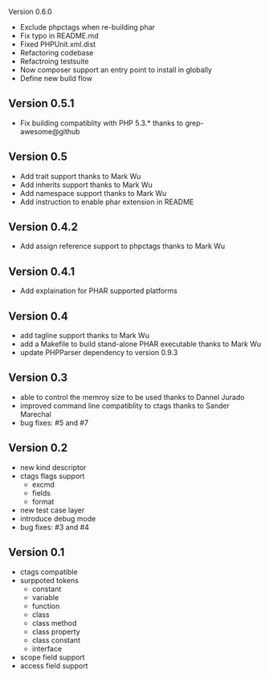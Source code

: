 Version 0.6.0
* Exclude phpctags when re-building phar
* Fix typo in README.md
* Fixed PHPUnit.xml.dist
* Refactoring codebase
* Refactroing testsuite
* Now composer support an entry point to install in globally
* Define new build flow

Version 0.5.1
-------------

* Fix building compatiblity with PHP 5.3.*
  thanks to grep-awesome@github

Version 0.5
-----------

* Add trait support
  thanks to Mark Wu
* Add inherits support
  thanks to Mark Wu
* Add namespace support
  thanks to Mark Wu
* Add instruction to enable phar extension in README

Version 0.4.2
-------------

* Add assign reference support to phpctags
  thanks to Mark Wu

Version 0.4.1
-------------

* Add explaination for PHAR supported platforms

Version 0.4
-----------

* add tagline support
  thanks to Mark Wu
* add a Makefile to build stand-alone PHAR executable
  thanks to Mark Wu
* update PHPParser dependency to version 0.9.3

Version 0.3
-----------

* able to control the memroy size to be used
  thanks to Dannel Jurado
* improved command line compatiblity to ctags
  thanks to Sander Marechal
* bug fixes: #5 and #7

Version 0.2
-----------

* new kind descriptor
* ctags flags support
    * excmd
    * fields
    * format
* new test case layer
* introduce debug mode
* bug fixes: #3 and #4

Version 0.1
-----------

* ctags compatible
* surppoted tokens
    * constant
    * variable
    * function
    * class
    * class method
    * class property
    * class constant
    * interface
* scope field support
* access field support

